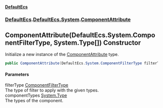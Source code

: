 #### [DefaultEcs](./index.md 'index')
### [DefaultEcs](./index.md 'index').[DefaultEcs.System](./DefaultEcs-System.md 'DefaultEcs.System').[ComponentAttribute](./DefaultEcs-System-ComponentAttribute.md 'DefaultEcs.System.ComponentAttribute')
## ComponentAttribute(DefaultEcs.System.ComponentFilterType, System.Type[]) Constructor
Initialize a new instance of the [ComponentAttribute](./DefaultEcs-System-ComponentAttribute.md 'DefaultEcs.System.ComponentAttribute') type.  
```C#
public ComponentAttribute(DefaultEcs.System.ComponentFilterType filterType, params System.Type[] componentTypes);
```
#### Parameters
<a name='DefaultEcs-System-ComponentAttribute-ComponentAttribute(DefaultEcs-System-ComponentFilterType_System-Type--)-filterType'></a>
filterType [ComponentFilterType](./DefaultEcs-System-ComponentFilterType.md 'DefaultEcs.System.ComponentFilterType')  
The type of filter to apply with the given types.  
<a name='DefaultEcs-System-ComponentAttribute-ComponentAttribute(DefaultEcs-System-ComponentFilterType_System-Type--)-componentTypes'></a>
componentTypes [System.Type](https://docs.microsoft.com/en-us/dotnet/api/System.Type 'System.Type')  
The types of the component.  

